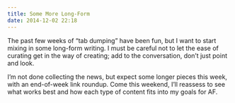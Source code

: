 ```yaml
---
title: Some More Long-Form
date: 2014-12-02 22:18
---
```

The past few weeks of “tab dumping” have been fun, but I want to start mixing in some long-form writing. I must be careful not to let the ease of curating get in the way of creating; add to the conversation, don’t just point and look.

I’m not done collecting the news, but expect some longer pieces this week, with an end-of-week link roundup. Come this weekend, I’ll reassess to see what works best and how each type of content fits into my goals for AF.
